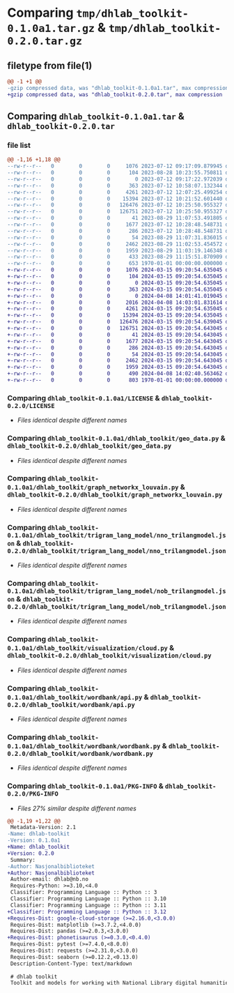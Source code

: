 # Comparing `tmp/dhlab_toolkit-0.1.0a1.tar.gz` & `tmp/dhlab_toolkit-0.2.0.tar.gz`

## filetype from file(1)

```diff
@@ -1 +1 @@
-gzip compressed data, was "dhlab_toolkit-0.1.0a1.tar", max compression
+gzip compressed data, was "dhlab_toolkit-0.2.0.tar", max compression
```

## Comparing `dhlab_toolkit-0.1.0a1.tar` & `dhlab_toolkit-0.2.0.tar`

### file list

```diff
@@ -1,16 +1,18 @@
--rw-r--r--   0        0        0     1076 2023-07-12 09:17:09.879945 dhlab_toolkit-0.1.0a1/LICENSE
--rw-r--r--   0        0        0      104 2023-08-28 10:23:55.750811 dhlab_toolkit-0.1.0a1/README.md
--rw-r--r--   0        0        0        0 2023-07-12 09:17:22.972039 dhlab_toolkit-0.1.0a1/dhlab_toolkit/__init__.py
--rw-r--r--   0        0        0      363 2023-07-12 10:58:07.132344 dhlab_toolkit-0.1.0a1/dhlab_toolkit/constants.py
--rw-r--r--   0        0        0     4261 2023-07-12 12:07:25.499254 dhlab_toolkit-0.1.0a1/dhlab_toolkit/geo_data.py
--rw-r--r--   0        0        0    15394 2023-07-12 10:21:52.601440 dhlab_toolkit-0.1.0a1/dhlab_toolkit/graph_networkx_louvain.py
--rw-r--r--   0        0        0   126476 2023-07-12 10:25:50.955327 dhlab_toolkit-0.1.0a1/dhlab_toolkit/trigram_lang_model/nno_trilangmodel.json
--rw-r--r--   0        0        0   126751 2023-07-12 10:25:50.955327 dhlab_toolkit-0.1.0a1/dhlab_toolkit/trigram_lang_model/nob_trilangmodel.json
--rw-r--r--   0        0        0       41 2023-08-29 11:07:53.491805 dhlab_toolkit-0.1.0a1/dhlab_toolkit/visualization/__init__.py
--rw-r--r--   0        0        0     1677 2023-07-12 10:28:48.548731 dhlab_toolkit-0.1.0a1/dhlab_toolkit/visualization/cloud.py
--rw-r--r--   0        0        0      286 2023-07-12 10:28:48.548731 dhlab_toolkit-0.1.0a1/dhlab_toolkit/visualization/heatmap.py
--rw-r--r--   0        0        0       54 2023-08-29 11:07:31.836015 dhlab_toolkit-0.1.0a1/dhlab_toolkit/wordbank/__init__.py
--rw-r--r--   0        0        0     2462 2023-08-29 11:02:53.454572 dhlab_toolkit-0.1.0a1/dhlab_toolkit/wordbank/api.py
--rw-r--r--   0        0        0     1959 2023-08-29 11:03:19.146348 dhlab_toolkit-0.1.0a1/dhlab_toolkit/wordbank/wordbank.py
--rw-r--r--   0        0        0      433 2023-08-29 11:15:51.870909 dhlab_toolkit-0.1.0a1/pyproject.toml
--rw-r--r--   0        0        0      653 1970-01-01 00:00:00.000000 dhlab_toolkit-0.1.0a1/PKG-INFO
+-rw-r--r--   0        0        0     1076 2024-03-15 09:20:54.635045 dhlab_toolkit-0.2.0/LICENSE
+-rw-r--r--   0        0        0      104 2024-03-15 09:20:54.635045 dhlab_toolkit-0.2.0/README.md
+-rw-r--r--   0        0        0        0 2024-03-15 09:20:54.635045 dhlab_toolkit-0.2.0/dhlab_toolkit/__init__.py
+-rw-r--r--   0        0        0      363 2024-03-15 09:20:54.635045 dhlab_toolkit-0.2.0/dhlab_toolkit/constants.py
+-rw-r--r--   0        0        0        0 2024-04-08 14:01:41.019045 dhlab_toolkit-0.2.0/dhlab_toolkit/g2p/__init__.py
+-rw-r--r--   0        0        0     2016 2024-04-08 14:03:01.831614 dhlab_toolkit-0.2.0/dhlab_toolkit/g2p/g2p_models.py
+-rw-r--r--   0        0        0     4261 2024-03-15 09:20:54.635045 dhlab_toolkit-0.2.0/dhlab_toolkit/geo_data.py
+-rw-r--r--   0        0        0    15394 2024-03-15 09:20:54.635045 dhlab_toolkit-0.2.0/dhlab_toolkit/graph_networkx_louvain.py
+-rw-r--r--   0        0        0   126476 2024-03-15 09:20:54.639045 dhlab_toolkit-0.2.0/dhlab_toolkit/trigram_lang_model/nno_trilangmodel.json
+-rw-r--r--   0        0        0   126751 2024-03-15 09:20:54.643045 dhlab_toolkit-0.2.0/dhlab_toolkit/trigram_lang_model/nob_trilangmodel.json
+-rw-r--r--   0        0        0       41 2024-03-15 09:20:54.643045 dhlab_toolkit-0.2.0/dhlab_toolkit/visualization/__init__.py
+-rw-r--r--   0        0        0     1677 2024-03-15 09:20:54.643045 dhlab_toolkit-0.2.0/dhlab_toolkit/visualization/cloud.py
+-rw-r--r--   0        0        0      286 2024-03-15 09:20:54.643045 dhlab_toolkit-0.2.0/dhlab_toolkit/visualization/heatmap.py
+-rw-r--r--   0        0        0       54 2024-03-15 09:20:54.643045 dhlab_toolkit-0.2.0/dhlab_toolkit/wordbank/__init__.py
+-rw-r--r--   0        0        0     2462 2024-03-15 09:20:54.643045 dhlab_toolkit-0.2.0/dhlab_toolkit/wordbank/api.py
+-rw-r--r--   0        0        0     1959 2024-03-15 09:20:54.643045 dhlab_toolkit-0.2.0/dhlab_toolkit/wordbank/wordbank.py
+-rw-r--r--   0        0        0      490 2024-04-08 14:02:40.563462 dhlab_toolkit-0.2.0/pyproject.toml
+-rw-r--r--   0        0        0      803 1970-01-01 00:00:00.000000 dhlab_toolkit-0.2.0/PKG-INFO
```

### Comparing `dhlab_toolkit-0.1.0a1/LICENSE` & `dhlab_toolkit-0.2.0/LICENSE`

 * *Files identical despite different names*

### Comparing `dhlab_toolkit-0.1.0a1/dhlab_toolkit/geo_data.py` & `dhlab_toolkit-0.2.0/dhlab_toolkit/geo_data.py`

 * *Files identical despite different names*

### Comparing `dhlab_toolkit-0.1.0a1/dhlab_toolkit/graph_networkx_louvain.py` & `dhlab_toolkit-0.2.0/dhlab_toolkit/graph_networkx_louvain.py`

 * *Files identical despite different names*

### Comparing `dhlab_toolkit-0.1.0a1/dhlab_toolkit/trigram_lang_model/nno_trilangmodel.json` & `dhlab_toolkit-0.2.0/dhlab_toolkit/trigram_lang_model/nno_trilangmodel.json`

 * *Files identical despite different names*

### Comparing `dhlab_toolkit-0.1.0a1/dhlab_toolkit/trigram_lang_model/nob_trilangmodel.json` & `dhlab_toolkit-0.2.0/dhlab_toolkit/trigram_lang_model/nob_trilangmodel.json`

 * *Files identical despite different names*

### Comparing `dhlab_toolkit-0.1.0a1/dhlab_toolkit/visualization/cloud.py` & `dhlab_toolkit-0.2.0/dhlab_toolkit/visualization/cloud.py`

 * *Files identical despite different names*

### Comparing `dhlab_toolkit-0.1.0a1/dhlab_toolkit/wordbank/api.py` & `dhlab_toolkit-0.2.0/dhlab_toolkit/wordbank/api.py`

 * *Files identical despite different names*

### Comparing `dhlab_toolkit-0.1.0a1/dhlab_toolkit/wordbank/wordbank.py` & `dhlab_toolkit-0.2.0/dhlab_toolkit/wordbank/wordbank.py`

 * *Files identical despite different names*

### Comparing `dhlab_toolkit-0.1.0a1/PKG-INFO` & `dhlab_toolkit-0.2.0/PKG-INFO`

 * *Files 27% similar despite different names*

```diff
@@ -1,19 +1,22 @@
 Metadata-Version: 2.1
-Name: dhlab-toolkit
-Version: 0.1.0a1
+Name: dhlab_toolkit
+Version: 0.2.0
 Summary: 
-Author: Nasjonalbiblioteket
+Author: Nasjonalbiblioteket 
 Author-email: dhlab@nb.no
 Requires-Python: >=3.10,<4.0
 Classifier: Programming Language :: Python :: 3
 Classifier: Programming Language :: Python :: 3.10
 Classifier: Programming Language :: Python :: 3.11
+Classifier: Programming Language :: Python :: 3.12
+Requires-Dist: google-cloud-storage (>=2.16.0,<3.0.0)
 Requires-Dist: matplotlib (>=3.7.2,<4.0.0)
 Requires-Dist: pandas (>=2.0.3,<3.0.0)
+Requires-Dist: phonetisaurus (>=0.3.0,<0.4.0)
 Requires-Dist: pytest (>=7.4.0,<8.0.0)
 Requires-Dist: requests (>=2.31.0,<3.0.0)
 Requires-Dist: seaborn (>=0.12.2,<0.13.0)
 Description-Content-Type: text/markdown
 
 # dhlab toolkit
 Toolkit and models for working with National Library digital humanities laboratory data
```

